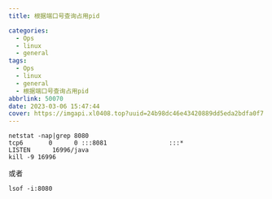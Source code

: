 ```yaml
---
title: 根据端口号查询占用pid

categories:
  - Ops
  - linux
  - general
tags:
  - Ops
  - linux
  - general
  - 根据端口号查询占用pid
abbrlink: 50070
date: 2023-03-06 15:47:44
cover: https://imgapi.xl0408.top?uuid=24b98dc46e43420889dd5eda2bdfa0f7
---
```


```shell
netstat -nap|grep 8080
tcp6       0      0 :::8081                 :::*                    LISTEN      16996/java
kill -9 16996
```

或者

```shell
lsof -i:8080
```
